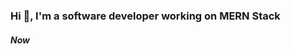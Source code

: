 ### Hi :wave:, I'm a software developer working on MERN Stack
##### Now
<!---
muhammad-usman1811/muhammad-usman1811 is a ✨ special ✨ repository because its `README.md` (this file) appears on your GitHub profile.
You can click the Preview link to take a look at your changes.
--->

